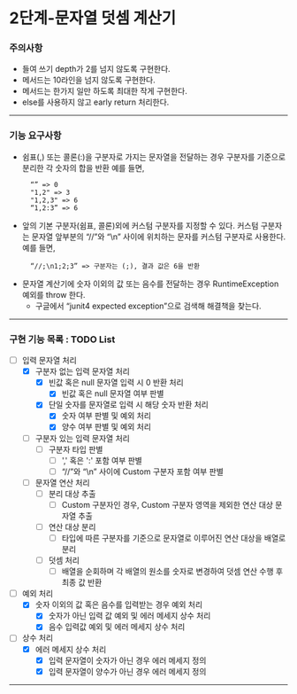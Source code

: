 2단계-문자열 덧셈 계산기
===
### 주의사항
- 들여 쓰기 depth가 2를 넘지 않도록 구현한다.
- 메서드는 10라인을 넘지 않도록 구현한다.
- 메서드는 한가지 일만 하도록 최대한 작게 구현한다.
- else를 사용하지 않고 early return 처리한다.
---

### 기능 요구사항
- 쉼표(,) 또는 콜론(:)을 구분자로 가지는 문자열을 전달하는 경우 구분자를 기준으로 분리한 각 숫자의 합을 반환
  예를 들면,
  ```
    “” => 0
    "1,2" => 3
    "1,2,3" => 6
    “1,2:3” => 6
  ```
- 앞의 기본 구분자(쉼표, 콜론)외에 커스텀 구분자를 지정할 수 있다. 커스텀 구분자는 문자열 앞부분의 “//”와 “\n” 사이에 위치하는 문자를 커스텀 구분자로 사용한다.
  예를 들면,
  ```
    “//;\n1;2;3” => 구분자는 (;), 결과 값은 6을 반환
  ```
- 문자열 계산기에 숫자 이외의 값 또는 음수를 전달하는 경우 RuntimeException 예외를 throw 한다.
  - 구글에서 “junit4 expected exception”으로 검색해 해결책을 찾는다.
---

### 구현 기능 목록 : TODO List
- [ ] 입력 문자열 처리
  - [x] 구분자 없는 입력 문자열 처리
    - [x] 빈값 혹은 null 문자열 입력 시 0 반환 처리
      - [x] 빈값 혹은 null 문자열 여부 판별
    - [x] 단일 숫자를 문자열로 입력 시 해당 숫자 반환 처리
      - [x] 숫자 여부 판별 및 예외 처리
      - [x] 양수 여부 판별 및 예외 처리
  - [ ] 구분자 있는 입력 문자열 처리
    - [ ] 구분자 타입 판별
      - [ ] ',' 혹은 ':' 포함 여부 판별
      - [ ] “//”와 “\n” 사이에 Custom 구분자 포함 여부 판별
  - [ ] 문자열 연산 처리
    - [ ] 분리 대상 추출
      - [ ] Custom 구분자인 경우, Custom 구분자 영역을 제외한 연산 대상 문자열 추출
    - [ ] 연산 대상 분리
      - [ ] 타입에 따른 구분자를 기준으로 문자열로 이루어진 연산 대상을 배열로 분리
    - [ ] 덧셈 처리
      - [ ] 배열을 순회하며 각 배열의 원소를 숫자로 변경하여 덧셈 연산 수행 후 최종 값 반환
  
- [ ] 예외 처리
  - [x] 숫자 이외의 값 혹은 음수를 입력받는 경우 예외 처리
    - [x] 숫자가 아닌 입력 값 예외 및 에러 메세지 상수 처리
    - [x] 음수 입력값 예외 및 에러 메세지 상수 처리
    
- [ ] 상수 처리
  - [x] 에러 메세지 상수 처리
    - [x] 입력 문자열이 숫자가 아닌 경우 에러 메세지 정의
    - [x] 입력 문자열이 양수가 아닌 경우 에러 메세지 정의
---